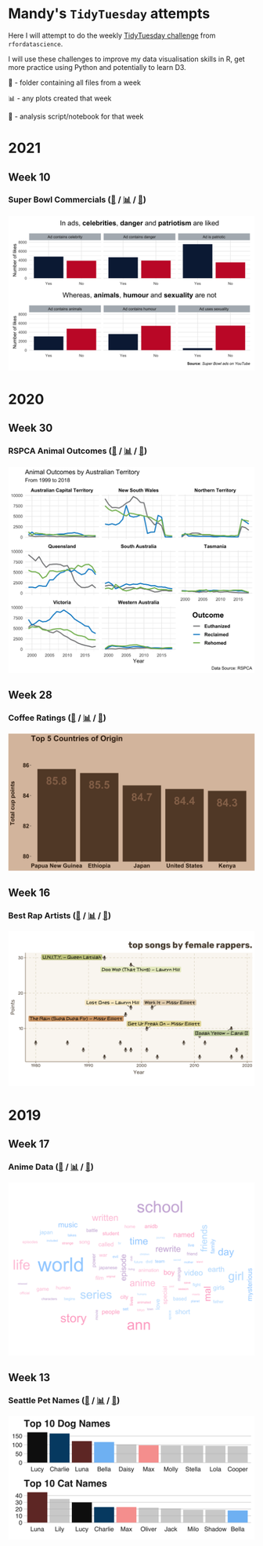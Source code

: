 # Mandy's `TidyTuesday` attempts

Here I will attempt to do the weekly [TidyTuesday challenge](https://github.com/rfordatascience/tidytuesday) from `rfordatascience`.

I will use these challenges to improve my data visualisation skills in R, get more practice using Python and potentially to learn D3.

📁 - folder containing all files from a week

📊 - any plots created that week

📃 - analysis script/notebook for that week 

# 2021

## Week 10

### Super Bowl Commercials ([📁](2021_wk10) / [📊](2021_wk10/plots/) / [📃](2021_wk10/superbowl_ads.Rmd))

![](2021_wk10/plots/ad_content.png)

# 2020

## Week 30

### RSPCA Animal Outcomes ([📁](2020_wk30) / [📊](2020_wk30/plots/) / [📃](2020_wk30/rspca_analysis.Rmd))

![](2020_wk30/plots/animal_outcomes.png)


## Week 28

### Coffee Ratings ([📁](2020_wk28) / [📊](2020_wk28/plots/) / [📃](2020_wk28/coffee_analysis.Rmd))

![](2020_wk28/plots/coffee_origin_plot.png)

## Week 16

### Best Rap Artists ([📁](2020_wk16) / [📊](2020_wk16/plots/) / [📃](2020_wk16/rap_artists.Rmd))

![](2020_wk16/plots/female_rappers.png)


# 2019

## Week 17

### Anime Data ([📁](2019_wk17) / [📊](2019_wk17/plots/) / [📃](2019_wk17/anime_fun.Rmd))

![](2019_wk17/plots/anime_synopsis_wordcloud.png)

## Week 13

### Seattle Pet Names ([📁](2019_wk13) / [📊](2019_wk13/plots/) / [📃](2019_wk13/seattle_pets.Rmd))

![](2019_wk13/plots/seattle_pet_names.png)
